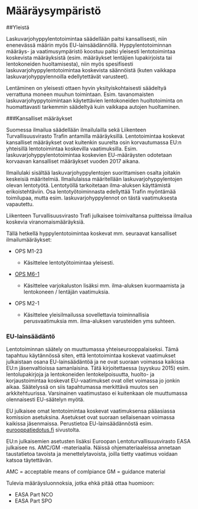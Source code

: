 

# Määräysympäristö

##Yleistä

Laskuvarjohyppylentotoimintaa säädellään paitsi kansallisesti, niin enenevässä määrin myös EU-lainsäädännöllä. Hyppylentotoiminnan määräys- ja vaatimusympäristö koostuu paitsi yleisesti lentotoimintaa koskevista määräyksistä (esim. määräykset lentäjien lupakirjoista tai lentokoneiden huoltamisesta), niin myös spesifisesti laskuvarjohyppylentotoimintaa koskevista säännöistä (kuten vaikkapa laskuvarjohyppylennoilla edellytettävät varusteet).

Lentäminen on yleisesti ottaen hyvin yksityiskohtaisesti säädeltyä verrattuna moneen muuhun toimintaan. Esim. tavanomaisten laskuvarjohyppytoimintaan käytettävien lentokoneiden huoltotoiminta on huomattavasti tarkemmin säädeltyä kuin vaikkapa autojen huoltaminen.

###Kansalliset määräykset

Suomessa ilmailua säädellään ilmailulailla sekä Liikenteen Turvallisuusvirasto Trafin antamilla määräyksillä. Lentotoimintaa koskevat kansalliset määräykset ovat kuitenkin suurelta osin korvautumassa EU:n yhteisillä lentotoimintaa koskevilla vaatimuksilla. Esim. laskuvarjohyppylentotoimintaa koskevien EU-määräysten odotetaan korvaavan kansalliset määräykset vuoden 2017 aikana.

Ilmailulaki sisältää laskuvarjohyppylentojen suorittamisen osalta joitakin keskeisiä määritelmiä. Ilmailulaissa määritellään laskuvarjohyppylentojen olevan lentotyötä. Lentotyöllä tarkoitetaan ilma-aluksen käyttämistä erikoistehtäviin. Osa lentotyötoiminnasta edellyttää Trafin myöntämää toimilupaa, mutta esim. laskuvarjohyppylennot on tästä vaatimuksesta vapautettu.

Liikenteen Turvallisuusvirasto Trafi julkaisee toimivaltansa puitteissa ilmailua koskevia viranomaismääräyksiä.

Tällä hetkellä hyppylentotoimintaa koskevat mm. seuraavat kansalliset ilmailumääräykset:

* OPS M1-23
    * Käsittelee lentotyötoimintaa yleisesti.

* [OPS M6-1](http://www.finlex.fi/data/normit/5537-opm6_01.pdf)
  * Käsittelee varjokaluston lisäksi mm. ilma-aluksen kuormaamista ja lentokoneen / lentäjän vaatimuksia.

* OPS M2-1 
    * Käsittelee yleisilmailussa sovellettavia toiminnallisia perusvaatimuksia mm. ilma-aluksen varusteiden yms suhteen.

### EU-lainsäädäntö

Lentotoiminnan säätely on muuttumassa yhteiseurooppalaiseksi. Tämä tapahtuu käytännössä siten, että lentotoimintaa koskevat vaatimukset julkaistaan osana EU-lainsäädäntöä ja ne ovat suoraan voimassa kaikissa EU:n jäsenvaltioissa samanlaisina. Tätä kirjoitettaessa (syyskuu 2015) esim. lentolupakirjoja ja lentokoneiden lentokelpoisuutta, huolto- ja korjaustoimintaa koskevat EU-vaatimukset ovat ollet voimassa jo jonkin aikaa. Säätelyssä on siis tapahtumassa merkittävä muutos sen arkkitehtuurissa. Varsinainen vaatimustaso ei kuitenkaan ole muuttumassa olennaisesti EU-säätelyn myötä.

EU julkaisee omat lentotoimintaa koskevat vaatimuksensa pääasiassa komission asetuksina. Asetukset ovat suoraan sellaisenaan voimassa kaikissa jäsenmaissa. Perustietoa EU-lainsäädännöstä esim. [eurooppatiedotus.fi](http://www.eurooppatiedotus.fi/public/default.aspx?contentid=92779#.VgPA17SGnwx) sivustolta. 

EU:n julkaisemien asetusten lisäksi Euroopan Lentoturvallisuusvirasto EASA julkaisee ns. AMC/GM -materiaalia. Näissä ohjemateriaaleissa annetaan taustatietoa tavoista ja menettelytavoista, joilla tietty vaatimus voidaan katsoa täytettävän. 

AMC = acceptable means of comlpiance
GM = guidance material







Tulevia määräysluonnoksia, jotka ehkä pitää ottaa huomioon:
* EASA Part NCO
* EASA Part SPO

